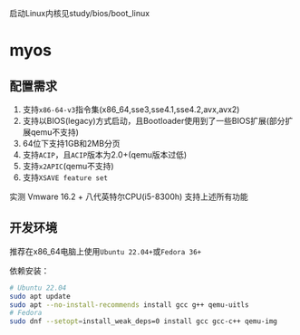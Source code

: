启动Linux内核见study/bios/boot_linux

# myos
## 配置需求
1. 支持`x86-64-v3`指令集(x86_64,sse3,sse4.1,sse4.2,avx,avx2)
2. 支持以BIOS(legacy)方式启动，且Bootloader使用到了一些BIOS扩展(部分扩展qemu不支持)
3. 64位下支持1GB和2MB分页
4. 支持`ACIP`，且`ACIP`版本为2.0+(qemu版本过低)
5. 支持`x2APIC`(qemu不支持)
6. 支持`XSAVE feature set`

实测 Vmware 16.2 + 八代英特尔CPU(i5-8300h) 支持上述所有功能
## 开发环境
推荐在x86_64电脑上使用`Ubuntu 22.04+`或`Fedora 36+`

依赖安装：
```bash
# Ubuntu 22.04
sudo apt update
sudo apt --no-install-recommends install gcc g++ qemu-uitls
# Fedora
sudo dnf --setopt=install_weak_deps=0 install gcc gcc-c++ qemu-img
```
